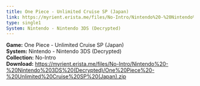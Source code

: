 ```yaml
---
title: One Piece - Unlimited Cruise SP (Japan)
link: https://myrient.erista.me/files/No-Intro/Nintendo%20-%20Nintendo%203DS%20(Decrypted)/One%20Piece%20-%20Unlimited%20Cruise%20SP%20(Japan).zip
type: single1
System: Nintendo - Nintendo 3DS (Decrypted)
---
```

<b>Game:</b> One Piece - Unlimited Cruise SP (Japan)<br>
<b>System:</b> Nintendo - Nintendo 3DS (Decrypted)<br>
<b>Collection:</b> No-Intro<br>
<b>Download:</b> https://myrient.erista.me/files/No-Intro/Nintendo%20-%20Nintendo%203DS%20(Decrypted)/One%20Piece%20-%20Unlimited%20Cruise%20SP%20(Japan).zip